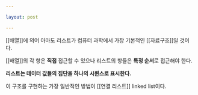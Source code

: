 ```yaml
---

layout: post

---
```


[[배열]]에 의어 아마도 리스트가 컴퓨터 과학에서 가장 기본적인 [[자료구조]]일 것이다.

[[배열]]의 각 항은 **직접** 접근할 수 있으나 리스트의 항들은 **특정 순서**로 접근해야 한다.

**리스트는 데이터 값들의 집단을 하나의 시퀸스로 표시한다.**

이 구조를 구현하는 가장 일반적인 방법이 [[연결 리스트]] linked list이다.